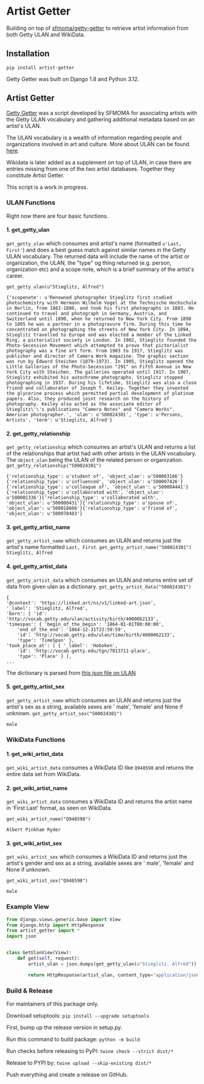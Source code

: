 # Artist Getter

Building on top of [sfmoma/getty-getter](https://github.com/sfmoma/getty-getter) to retrieve artist information from
both Getty ULAN and WikiData.

## Installation

`pip install artist-getter`

Getty Getter was built on Django 1.8 and Python 3.12.

## Artist Getter

[Getty Getter](https://github.com/sfmoma/getty-getter) was a script developed by SFMOMA for associating artists with the
Getty ULAN vocabulary and gathering additional metadata
based on an artist's ULAN.

The ULAN vocabulary is a wealth of information regarding people and organizations involved in art and culture. More
about ULAN can be found [here](http://www.getty.edu/research/tools/vocabularies/ulan/about.html).

Wikidata is later added as a supplement on top of ULAN, in case there are entries missing from one of the two artist
databases. Together they constitute Artist Getter.

This script is a work in progress.

### ULAN Functions

Right now there are four basic functions.

#### 1. get_getty_ulan

`get_getty_ulan` which consumes and artist's name (formatted    `u'Last, First'`) and does a best guess match against
similar names in the Getty ULAN vocabulary. The returned data will include the name of the artist or organization, the
ULAN, the "type" og thing returned (e.g. person, organization etc) and a scope note, which is a brief summary of the
artist's career.

`get_getty_ulan(u"Stieglitz, Alfred")`

```
{'scopenote': u'Renowned photographer Stieglitz first studied photochemistry with Hermann Wilhelm Vogel at the Technische Hochschule in Berlin, from 1882-1886, and took his first photographs in 1883. He continued to travel and photograph in Germany, Austria, and Switzerland until 1890, when he returned to New York City. From 1890 to 1895 he was a partner in a photogravure firm. During this time he concentrated on photographing the streets of New York City. In 1894, Stieglitz travelled to Europe and was elected a member of the Linked Ring, a pictorialist society in London. In 1902, Stieglitz founded the Photo-Secession Movement which attempted to prove that pictorialist photography was a fine art form. From 1903 to 1917, Stieglitz was publisher and director of Camera Work magazine. The graphic section was run by Edward Steichen (1879-1973). In 1905, Stieglitz opened the Little Galleries of the Photo-Secession "291" on Fifth Avenue in New York City with Steichen. The galleries operated until 1917. In 1907, Stieglitz exhibited his autochrome photographs. Stieglitz stopped photographing in 1937. During his lifetime, Stieglitz was also a close friend and collaborator of Joseph T. Keiley. Together they invented the glycerine process which permitted partial development of platinum papers. Also, they produced joint research on the history of photography. Keiley also acted as the associate editor of Stieglitz\'\'s publications "Camera Notes" and "Camera Works". American photographer.', 'ulan': u'500024301', 'type': u'Persons, Artists', 'term': u'Stieglitz, Alfred'}
```

#### 2. get_getty_relationship

`get_getty_relationship` which consumes an artist's ULAN and returns a list of the relationships that artist had with
other artists in the ULAN vocabulary. The `object_ulan` being the ULAN of the related person or organization.
`get_getty_relationship("500024301")`

```
{'relationship_type': u'student of', 'object_ulan': u'500063166'}{'relationship_type': u'influenced', 'object_ulan': u'500007426'}{'relationship_type': u'colleague of', 'object_ulan': u'500004441'}{'relationship_type': u'collaborated with', 'object_ulan': u'500001336'}{'relationship_type': u'collaborated with', 'object_ulan': u'500000431'}{'relationship_type': u'spouse of', 'object_ulan': u'500018666'}{'relationship_type': u'friend of', 'object_ulan': u'500070483'}
```

#### 3. get_getty_artist_name

`get_getty_artist_name` which consumes an ULAN and returns just the artist's name formatted `Last, First`.
`get_getty_artist_name("500024301")`
```Stieglitz, Alfred```

#### 4. get_getty_artist_data

`get_getty_artist_data` which consumes an ULAN and returns entire set of data from given ulan as a dictionary.
`get_getty_artist_data("500024301")`

```
{
'@context': 'https://linked.art/ns/v1/linked-art.json',
'_label': 'Stieglitz, Alfred',
'born': { 'id': 'http://vocab.getty.edu/ulan/activity/birth/4000062133',
'timespan': { 'begin_of_the_begin': '1864-01-01T00:00:00',
    'end_of_the_end': '1864-12-31T23:59:59',
    'id': 'http://vocab.getty.edu/ulan/time/birth/4000062133',
    'type': 'TimeSpan' },
'took_place_at': [ { '_label': 'Hoboken',
    'id': 'http://vocab.getty.edu/tgn/7013711-place',
    'type': 'Place' } ],
...
```

The dictionary is parsed from [this json file on ULAN](http://vocab.getty.edu/ulan/500024301.json)

#### 5. get_getty_artist_sex

`get_getty_artist_name` which consumes an ULAN and returns just the artist's sex as a string, available sexes are '
male', 'female' and None if unknown.
`get_getty_artist_sex("500024301")`

`male`

### WikiData Functions
#### 1. get_wiki_artist_data
`get_wiki_artist_data` consumes a WikiData ID like `Q948598` and returns the entire data set from WikiData.

#### 2. get_wiki_artist_name
`get_wiki_artist_data` consumes a WikiData ID and returns the artist name in 'First Last' format, as seen on WikiData.

`get_wiki_artist_name("Q948598")`

`Albert Pinkham Ryder`

#### 3. get_wiki_artist_sex
`get_wiki_artist_sex` which consumes a WikiData ID and returns just the artist's gender and sex as a string, available sexes are '
male', 'female' and None if unknown.

`get_wiki_artist_sex("Q948598")`

`male`

### Example View

```python
from django.views.generic.base import View
from django.http import HttpResponse
from artist_getter import *
import json


class GetUlanView(View):
    def get(self, request):
        artist_ulan = json.dumps(get_getty_ulan(u"Stieglitz, Alfred"))

        return HttpResponse(artist_ulan, content_type="application/json")
```

### Build & Release

For maintainers of this package only.

Download setuptools:
`pip install --upgrade setuptools`

First, bump up the release version in setup.py.

Run this command to build package:
`python -m build`

Run checks before releasing to PyPI:
`twine check --strict dist/*`

Release to PYPI by:
`twine upload --skip-existing dist/*`

Push everything and create a release on GitHub.